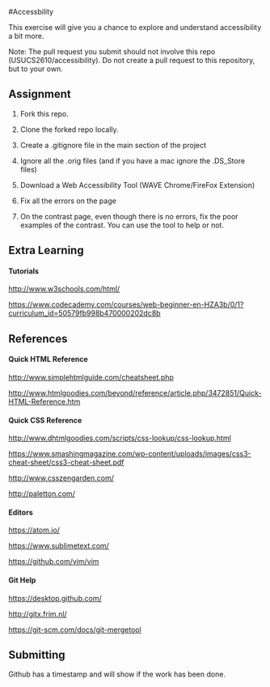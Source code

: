 #Accessbility

This exercise will give you a chance to explore and understand accessibility a bit more.

Note: The pull request you submit should not involve this repo (USUCS2610/accessibility). Do not create a pull request to this repository, but to your own.


## Assignment

1) Fork this repo.

2) Clone the forked repo locally.

3) Create a .gitignore file in the main section of the project

4) Ignore all the .orig files (and if you have a mac ignore the .DS_Store files)

5) Download a Web Accessibility Tool (WAVE Chrome/FireFox Extension)

6) Fix all the errors on the page

7) On the contrast page, even though there is no errors, fix the poor examples of the contrast. You can use the tool to help or not.


## Extra Learning

#### Tutorials

http://www.w3schools.com/html/

https://www.codecademy.com/courses/web-beginner-en-HZA3b/0/1?curriculum_id=50579fb998b470000202dc8b


## References

#### Quick HTML Reference

http://www.simplehtmlguide.com/cheatsheet.php

http://www.htmlgoodies.com/beyond/reference/article.php/3472851/Quick-HTML-Reference.htm

#### Quick CSS Reference

http://www.dhtmlgoodies.com/scripts/css-lookup/css-lookup.html

https://www.smashingmagazine.com/wp-content/uploads/images/css3-cheat-sheet/css3-cheat-sheet.pdf

http://www.csszengarden.com/

http://paletton.com/

#### Editors

https://atom.io/

https://www.sublimetext.com/

https://github.com/vim/vim

#### Git Help

https://desktop.github.com/

http://gitx.frim.nl/

https://git-scm.com/docs/git-mergetool


## Submitting

Github has a timestamp and will show if the work has been done.
